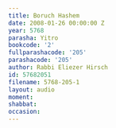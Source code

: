 ```yaml
---
title: Boruch Hashem
date: 2008-01-26 00:00:00 Z
year: 5768
parasha: Yitro
bookcode: '2'
fullparashacode: '205'
parashacode: '205'
author: Rabbi Eliezer Hirsch
id: 57682051
filename: 5768-205-1
layout: audio
moment: 
shabbat: 
occasion: 
---
```


